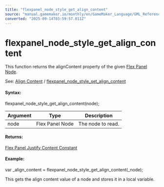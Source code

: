 ```yaml
---
title: "flexpanel_node_style_get_align_content"
source: "manual.gamemaker.io/monthly/en/GameMaker_Language/GML_Reference/Flex_Panels/Function_Reference/Styling_Functions/flexpanel_node_style_get_align_content.htm"
converted: "2025-09-14T03:59:57.011Z"
---
```


# flexpanel\_node\_style\_get\_align\_content

This function returns the alignContent property of the given [Flex Panel Node](../flexpanel_create_node.md).

See: [Align Content](../../Flex_Panels_Styling.htm#h) / [flexpanel\_node\_style\_set\_align\_content](flexpanel_node_style_set_align_content.md)

#### Syntax:

flexpanel\_node\_style\_get\_align\_content(node);

| Argument | Type | Description |
| --- | --- | --- |
| node | Flex Panel Node | The node to read. |

#### Returns:

[Flex Panel Justify Content Constant](flexpanel_node_style_set_justify_content.md)

#### Example:

var \_align\_content = flexpanel\_node\_style\_get\_align\_content(\_node);

This gets the align content value of a node and stores it in a local variable.
